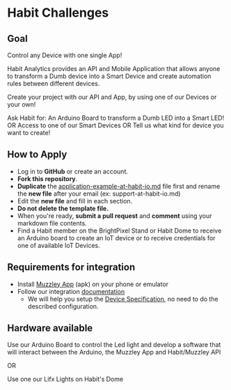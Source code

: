 # Habit Challenges
## Goal
Control any Device with one single App!
    
Habit Analytics provides an API and Mobile Application that allows anyone to transform a Dumb device into a Smart Device and create automation rules between different devices.
    
Create your project with our API and App, by using one of our Devices or your own!
    
Ask Habit for:
An Arduino Board to transform a Dumb LED into a Smart LED!
OR
Access to one of our Smart Devices
OR 
Tell us what kind for device you want to create!
    
## How to Apply
* Log in to **GitHub** or create an account.
* **Fork this repository**.
* **Duplicate** the [application-example-at-habit-io.md](https://github.com/habitio/PixelCamp/blob/master/application-example-at-habit-io.md) file first and rename the **new file** after your email (ex: support-at-habit-io.md)
* Edit the **new file** and fill in each section.
* **Do not delete the template file.**
* When you're ready, **submit a pull request** and **comment** using your markdown file contents.
* Find a Habit member on the BrightPixel Stand or Habit Dome to receive an Arduino board to create an IoT device or to receive credentials for one of available IoT Devices.


## Requirements for integration
* Install [Muzzley App](https://cdn.muzzley.com/apk/muzzley-v3.apk) (apk) on your phone or emulator
* Follow our integration [documentation](https://muzzleyintegrations.docs.apiary.io) 
    * We will help you setup the [Device Specification](https://muzzleyintegrations.docs.apiary.io/#reference/device-specifications), no need to do the described configuration.
    
## Hardware available
Use our Arduino Board to control the Led light and develop a software that will interact between the Arduino, the Muzzley App and Habit/Muzzley API

OR

Use one our Lifx Lights on Habit's Dome

